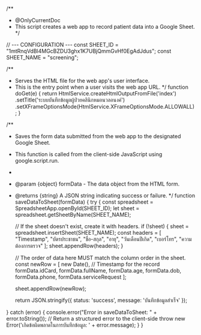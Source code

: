 /**
 * @OnlyCurrentDoc
 * This script creates a web app to record patient data into a Google Sheet.
 */

// --- CONFIGURATION ---
const SHEET_ID = "1mtRnqVdBl4MGcBZDU3ghx1K7UBjQmmGvHf0EgAdJdus";
const SHEET_NAME = "screening";

/**
 * Serves the HTML file for the web app's user interface.
 * This is the entry point when a user visits the web app URL.
 */
function doGet(e) {
  return HtmlService.createHtmlOutputFromFile('index')
    .setTitle('ระบบบันทึกข้อมูลผู้ป่วยคลินิกหมอนวลอนงค์')
    .setXFrameOptionsMode(HtmlService.XFrameOptionsMode.ALLOWALL);
}

/**
 * Saves the form data submitted from the web app to the designated Google Sheet.
 * This function is called from the client-side JavaScript using google.script.run.
 *
 * @param {object} formData - The data object from the HTML form.
 * @returns {string} A JSON string indicating success or failure.
 */
function saveDataToSheet(formData) {
  try {
    const spreadsheet = SpreadsheetApp.openById(SHEET_ID);
    let sheet = spreadsheet.getSheetByName(SHEET_NAME);

    // If the sheet doesn't exist, create it with headers.
    if (!sheet) {
      sheet = spreadsheet.insertSheet(SHEET_NAME);
      const headers = [
        "Timestamp", 
        "บัตรประชาชน", 
        "ชื่อ-สกุล", 
        "อายุ", 
        "วันเดือนปีเกิด", 
        "เบอร์โทร",
        "ความต้องการตรวจ"
      ];
      sheet.appendRow(headers);
    }
    
    // The order of data here MUST match the column order in the sheet.
    const newRow = [
      new Date(), // Timestamp for the record
      formData.idCard,
      formData.fullName,
      formData.age,
      formData.dob,
      formData.phone,
      formData.serviceRequest
    ];

    sheet.appendRow(newRow);
    
    return JSON.stringify({ status: 'success', message: 'บันทึกข้อมูลสำเร็จ' });

  } catch (error) {
    console.error("Error in saveDataToSheet: " + error.toString());
    // Return a structured error to the client-side
    throw new Error('เกิดข้อผิดพลาดในการบันทึกข้อมูล: ' + error.message);
  }
}
